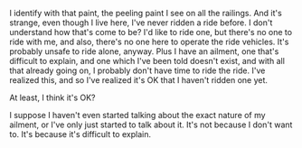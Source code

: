 I identify with that paint, the peeling paint I see on all the railings. And it's strange, even though I live here, I've never ridden a ride before. I don't understand how that's come to be? I'd like to ride one, but there's no one to ride with me, and also, there's no one here to operate the ride vehicles. It's probably unsafe to ride alone, anyway. Plus I have an ailment, one that's difficult to explain, and one which I've been told doesn't exist, and with all that already going on, I probably don't have time to ride the ride. I've realized this, and so I've realized it's OK that I haven't ridden one yet.

At least, I think it's OK?

I suppose I haven't even started talking about the exact nature of my ailment, or I've only just started to talk about it. It's not because I don't want to. It's because it's difficult to explain.